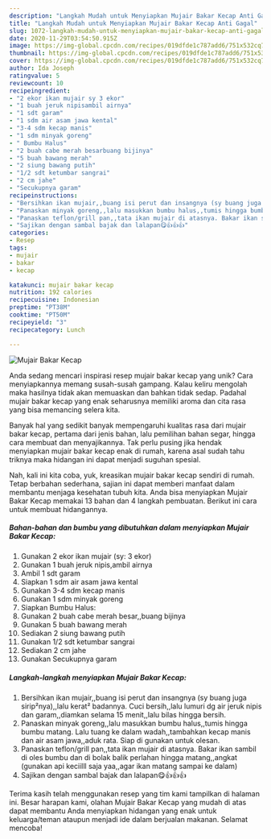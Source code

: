 ```yaml
---
description: "Langkah Mudah untuk Menyiapkan Mujair Bakar Kecap Anti Gagal"
title: "Langkah Mudah untuk Menyiapkan Mujair Bakar Kecap Anti Gagal"
slug: 1072-langkah-mudah-untuk-menyiapkan-mujair-bakar-kecap-anti-gagal
date: 2020-11-29T03:54:50.915Z
image: https://img-global.cpcdn.com/recipes/019dfde1c787add6/751x532cq70/mujair-bakar-kecap-foto-resep-utama.jpg
thumbnail: https://img-global.cpcdn.com/recipes/019dfde1c787add6/751x532cq70/mujair-bakar-kecap-foto-resep-utama.jpg
cover: https://img-global.cpcdn.com/recipes/019dfde1c787add6/751x532cq70/mujair-bakar-kecap-foto-resep-utama.jpg
author: Ida Joseph
ratingvalue: 5
reviewcount: 10
recipeingredient:
- "2 ekor ikan mujair sy 3 ekor"
- "1 buah jeruk nipisambil airnya"
- "1 sdt garam"
- "1 sdm air asam jawa kental"
- "3-4 sdm kecap manis"
- "1 sdm minyak goreng"
- " Bumbu Halus"
- "2 buah cabe merah besarbuang bijinya"
- "5 buah bawang merah"
- "2 siung bawang putih"
- "1/2 sdt ketumbar sangrai"
- "2 cm jahe"
- "Secukupnya garam"
recipeinstructions:
- "Bersihkan ikan mujair,,buang isi perut dan insangnya (sy buang juga sirip²nya),,lalu kerat² badannya. Cuci bersih,,lalu lumuri dg air jeruk nipis dan garam,,diamkan selama 15 menit,,lalu bilas hingga bersih."
- "Panaskan minyak goreng,,lalu masukkan bumbu halus,,tumis hingga bumbu matang. Lalu tuang ke dalam wadah,,tambahkan kecap manis dan air asam jawa,,aduk rata. Siap di gunakan untuk olesan."
- "Panaskan teflon/grill pan,,tata ikan mujair di atasnya. Bakar ikan sambil di oles bumbu dan di bolak balik perlahan hingga matang,,angkat (gunakan api keciilll saja yaa,,agar ikan matang sampai ke dalam)"
- "Sajikan dengan sambal bajak dan lalapan😋👍👍👍"
categories:
- Resep
tags:
- mujair
- bakar
- kecap

katakunci: mujair bakar kecap 
nutrition: 192 calories
recipecuisine: Indonesian
preptime: "PT38M"
cooktime: "PT50M"
recipeyield: "3"
recipecategory: Lunch

---
```



![Mujair Bakar Kecap](https://img-global.cpcdn.com/recipes/019dfde1c787add6/751x532cq70/mujair-bakar-kecap-foto-resep-utama.jpg)

Anda sedang mencari inspirasi resep mujair bakar kecap yang unik? Cara menyiapkannya memang susah-susah gampang. Kalau keliru mengolah maka hasilnya tidak akan memuaskan dan bahkan tidak sedap. Padahal mujair bakar kecap yang enak seharusnya memiliki aroma dan cita rasa yang bisa memancing selera kita.

Banyak hal yang sedikit banyak mempengaruhi kualitas rasa dari mujair bakar kecap, pertama dari jenis bahan, lalu pemilihan bahan segar, hingga cara membuat dan menyajikannya. Tak perlu pusing jika hendak menyiapkan mujair bakar kecap enak di rumah, karena asal sudah tahu triknya maka hidangan ini dapat menjadi suguhan spesial.




Nah, kali ini kita coba, yuk, kreasikan mujair bakar kecap sendiri di rumah. Tetap berbahan sederhana, sajian ini dapat memberi manfaat dalam membantu menjaga kesehatan tubuh kita. Anda bisa menyiapkan Mujair Bakar Kecap memakai 13 bahan dan 4 langkah pembuatan. Berikut ini cara untuk membuat hidangannya.

<!--inarticleads1-->

##### Bahan-bahan dan bumbu yang dibutuhkan dalam menyiapkan Mujair Bakar Kecap:

1. Gunakan 2 ekor ikan mujair (sy: 3 ekor)
1. Gunakan 1 buah jeruk nipis,ambil airnya
1. Ambil 1 sdt garam
1. Siapkan 1 sdm air asam jawa kental
1. Gunakan 3-4 sdm kecap manis
1. Gunakan 1 sdm minyak goreng
1. Siapkan  Bumbu Halus:
1. Gunakan 2 buah cabe merah besar,,buang bijinya
1. Gunakan 5 buah bawang merah
1. Sediakan 2 siung bawang putih
1. Gunakan 1/2 sdt ketumbar sangrai
1. Sediakan 2 cm jahe
1. Gunakan Secukupnya garam




<!--inarticleads2-->

##### Langkah-langkah menyiapkan Mujair Bakar Kecap:

1. Bersihkan ikan mujair,,buang isi perut dan insangnya (sy buang juga sirip²nya),,lalu kerat² badannya. Cuci bersih,,lalu lumuri dg air jeruk nipis dan garam,,diamkan selama 15 menit,,lalu bilas hingga bersih.
1. Panaskan minyak goreng,,lalu masukkan bumbu halus,,tumis hingga bumbu matang. Lalu tuang ke dalam wadah,,tambahkan kecap manis dan air asam jawa,,aduk rata. Siap di gunakan untuk olesan.
1. Panaskan teflon/grill pan,,tata ikan mujair di atasnya. Bakar ikan sambil di oles bumbu dan di bolak balik perlahan hingga matang,,angkat (gunakan api keciilll saja yaa,,agar ikan matang sampai ke dalam)
1. Sajikan dengan sambal bajak dan lalapan😋👍👍👍




Terima kasih telah menggunakan resep yang tim kami tampilkan di halaman ini. Besar harapan kami, olahan Mujair Bakar Kecap yang mudah di atas dapat membantu Anda menyiapkan hidangan yang enak untuk keluarga/teman ataupun menjadi ide dalam berjualan makanan. Selamat mencoba!

